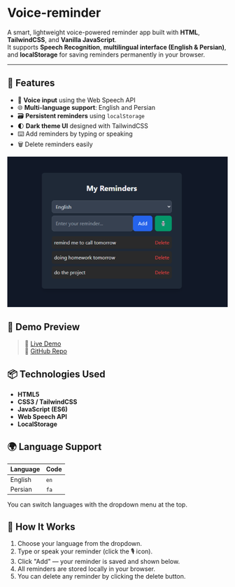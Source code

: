 # Voice-reminder

A smart, lightweight voice-powered reminder app built with **HTML**, **TailwindCSS**, and **Vanilla JavaScript**.  
It supports **Speech Recognition**, **multilingual interface (English & Persian)**, and **localStorage** for saving reminders permanently in your browser.

---

## 🚀 Features

- 🎤 **Voice input** using the Web Speech API
- 🌐 **Multi-language support**: English and Persian
- 🗃️ **Persistent reminders** using `localStorage`
- 🌓 **Dark theme UI** designed with TailwindCSS
- ⌨️ Add reminders by typing or speaking
- 🗑️ Delete reminders easily


<img src="result.png" alt="EyeYOLO Demo" width="600"/>

## 📸 Demo Preview


> 🔗 [Live Demo](https://your-live-demo-link.com)  
> 🔗 [GitHub Repo](https://github.com/your-username/your-repo)



## 📦 Technologies Used

- **HTML5**
- **CSS3 / TailwindCSS**
- **JavaScript (ES6)**
- **Web Speech API**
- **LocalStorage**



## 🌍 Language Support

| Language | Code  |
|----------|-------|
| English  | `en`  |
| Persian  | `fa`  |

You can switch languages with the dropdown menu at the top.



## 🧠 How It Works

1. Choose your language from the dropdown.
2. Type or speak your reminder (click the 🎙️ icon).
3. Click "Add" — your reminder is saved and shown below.
4. All reminders are stored locally in your browser.
5. You can delete any reminder by clicking the delete button.

